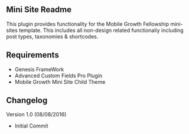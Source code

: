 ## Mini Site Readme

This plugin provides functionality for the Mobile Growth Fellowship mini-sites template.  This includes all non-design related functionaliy including post types, taxonomies & shortcodes.

## Requirements

  - Genesis FrameWork
  - Advanced Custom Fields Pro Plugin
  - Mobile Growth Mini Site Child Theme

## Changelog

Version 1.0 (08/08/2016)
  - Initial Commit

